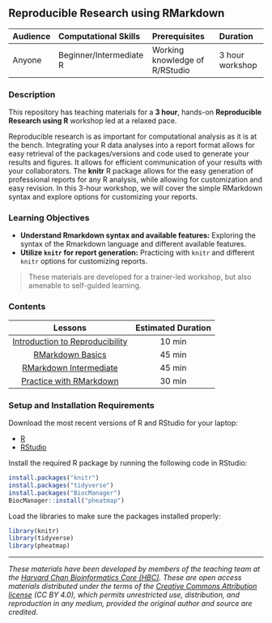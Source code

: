 ## Reproducible Research using RMarkdown

| Audience | Computational Skills | Prerequisites | Duration |
:----------|:----------|:----------|:----------|
| Anyone | Beginner/Intermediate R | Working knowledge of R/RStudio | 3 hour workshop|

### Description

This repository has teaching materials for a **3 hour**, hands-on **Reproducible Research using R** workshop led at a relaxed pace. 

Reproducible research is as important for computational analysis as it is at the bench. Integrating your R data analyses into a report format allows for easy retrieval of the packages/versions and code used to generate your results and figures. It allows for efficient communication of your results with your collaborators. The **knitr** R package allows for the easy generation of professional reports for any R analysis, while allowing for customization and easy revision. In this 3-hour workshop, we will cover the simple RMarkdown syntax and explore options for customizing your reports.

### Learning Objectives
*  **Understand Rmarkdown syntax and available features:** Exploring the syntax of the Rmarkdown language and different available features.
*  **Utilize `knitr` for report generation:** Practicing with `knitr` and different `knitr` options for customizing reports.

> These materials are developed for a trainer-led workshop, but also amenable to self-guided learning.


### Contents

| Lessons            |  Estimated Duration  | 
|:------------------------:|:------------------------------------------------:|
| [Introduction to Reproducibility]() | 10 min |
| [RMarkdown Basics](https://hbctraining.github.io/Tools-for-reproducible-research/lessons/01-Rmarkdown_basics.html) | 45 min |
| [RMarkdown Intermediate](https://hbctraining.github.io/Tools-for-reproducible-research/lessons/02-Rmarkdown_intermediate.html) | 45 min | 
| [Practice with RMarkdown](https://hbctraining.github.io/Tools-for-reproducible-research/activities/Rmd_exercise4.html) | 30 min | 


### Setup and Installation Requirements

Download the most recent versions of R and RStudio for your laptop:

 - [R](http://lib.stat.cmu.edu/R/CRAN/) 
 - [RStudio](https://www.rstudio.com/products/rstudio/download/#download)
 
Install the required R package by running the following code in RStudio:

```r
install.packages("knitr")
install.packages("tidyverse")
install.packages("BiocManager")
BiocManager::install("pheatmap")
```

Load the libraries to make sure the packages installed properly:

```r
library(knitr)
library(tidyverse)
library(pheatmap)
```

***

*These materials have been developed by members of the teaching team at the [Harvard Chan Bioinformatics Core (HBC)](http://bioinformatics.sph.harvard.edu/). These are open access materials distributed under the terms of the [Creative Commons Attribution license](https://creativecommons.org/licenses/by/4.0/) (CC BY 4.0), which permits unrestricted use, distribution, and reproduction in any medium, provided the original author and source are credited.*
